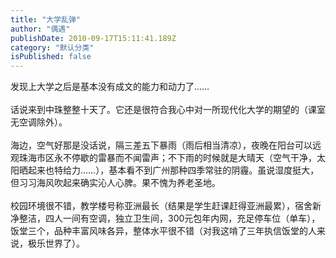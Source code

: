 ```yaml
---
title: "大学乱弹"
author: "偶遇"
publishDate: 2010-09-17T15:11:41.189Z
category: "默认分类"
isPublished: false
---
```


<div align="left">发现上大学之后是基本没有成文的能力和动力了……<br><br>话说来到中珠整整十天了。它还是很符合我心中对一所现代化大学的期望的（课室无空调除外）。<br><br>海边，空气好那是没话说，隔三差五下暴雨（雨后相当清凉），夜晚在阳台可以远观珠海市区永不停歇的雷暴而不闻雷声；不下雨的时候就是大晴天（空气干净，太阳晒起来也特给力……），基本看不到广州那种四季常驻的阴霾。虽说湿度挺大，但习习海风吹起来确实沁人心脾。果不愧为养老圣地。<br><br>校园环境很不错，教学楼号称亚洲最长（结果是学生赶课赶得亚洲最累），宿舍新净整洁，四人一间有空调，独立卫生间，300元包年内网，充足停车位（单车），饭堂三个，品种丰富风味各异，整体水平很不错（对我这啃了三年执信饭堂的人来说，极乐世界了）。<br><br><br></div>